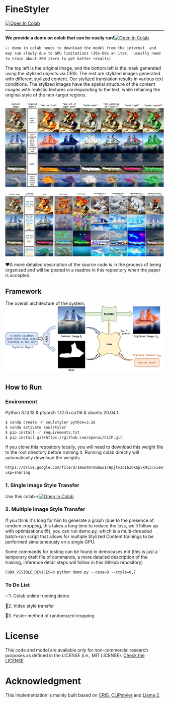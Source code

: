 # FineStyler

[![Open In Colab](https://colab.research.google.com/assets/colab-badge.svg)](https://colab.research.google.com/drive/1VK1FHEbh_PRWqeco791bZ_du7GSA1mJr#scrollTo=-MzxfigWiFte)

---

**We provide a demo on colab that can be easily run!**[![Open In Colab](https://colab.research.google.com/assets/colab-badge.svg)](https://colab.research.google.com/drive/1VK1FHEbh_PRWqeco791bZ_du7GSA1mJr#scrollTo=-MzxfigWiFte)


``⚠: demo in colab needs to download the model from the internet 
and may run slowly due to GPU limitations (30s-60s an iter, 
usually need to train about 200 iters to get better results)``


The top left is the original image, and the bottom left is the mask generated using the stylized objects via CRIS. The rest are stylized images generated with different stylized content. Our stylized translation results in various text conditions. The stylized images have the spatial structure of the content images with realistic textures corresponding to the text, while retaining the original style of the non-target regions.

![soulstyler examples](./img/examples3.jpg)


![soulstyler comp](./img/comp.jpg)

❤A more detailed description of the source code is in the process of being organized and will be posted in a readme in this repository when the paper is accepted.

## Framework

The overall architecture of the system.
![](./img/soulstructure.jpg)


## How to Run

### Environment
Python 3.10.13 & ptyorch 1.12.0+cu116 & ubuntu 20.04.1
```
$ conda create -n soulstyler python=3.10
$ conda activate soulstyler
$ pip install -r requirements.txt
$ pip install git+https://github.com/openai/CLIP.git
```
If you clone this repository locally, you will need to download this weight file to the root directory before running it. Running colab directly will automatically download the weights.
```
https://drive.google.com/file/d/10wo4R7sGWw5ITHpjtv3dIbIbkGpvkMiJ/view?usp=sharing
```


### 1. Single Image Style Transfer
Use this colab->[![Open In Colab](https://colab.research.google.com/assets/colab-badge.svg)](https://colab.research.google.com/drive/1VK1FHEbh_PRWqeco791bZ_du7GSA1mJr#scrollTo=-MzxfigWiFte)


### 2. Multiple Image Style Transfer
If you think it's long for him to generate a graph (due to the presence of random cropping, this takes a long time to reduce the loss, we'll follow up with optimizations 😳), you can run demo.py, which is a multi-threaded batch-run script that allows for multiple Stylized Content trainings to be performed simultaneously on a single GPU.

Some commands for testing can be found in democases.md (this is just a temporary draft file of commands, a more detailed description of the training, inference detail steps will follow in this GitHub repository)

```
CUDA_VISIBLE_DEVICES=0 python demo.py --case=0 --style=0,7
```

### To Do List
✅1. Colab online running demo

🔘2. Video style transfer

🔘3. Faster method of randomized cropping



# License
This code and model are available only for non-commercial research purposes as defined in the LICENSE (i.e., MIT LICENSE). 
[Check the LICENSE](./LICENSE)

# Acknowledgment
This implementation is mainly built based on [CRIS](https://github.com/DerrickWang005/CRIS.pytorch), [CLIPstyler](https://github.com/cyclomon/CLIPstyler) and [Llama 2](https://github.com/facebookresearch/llama).
